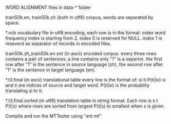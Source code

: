 WORD ALIGNMENT files in data-* folder

train50k.en, train50k.zh (both in utf8)
corpus, words are separated by space.

*.vcb 
vocabulary file in utf8 encoding, 
each row is in the format:
index word frequency
index is starting from 2. 
index 0 is reserved for NULL.
index 1 is reseverd as separator of records in encoded files.

train50k.zh_train50k.en.snt (in ascii) 
encoded corpus.
every three rows contains a pair of sentences:
a line contains only "1" is a separtor.
the first row after "1" is the sentence in source language (zh),
the second row after "1" is the sentence in target language (en).

*.t3.final (in ascii)
translational table
every line is the format of:  si ti P(ti|si)
si and ti are indices of source and target word. P(ti|si) is the probablity translating si to ti.

*.t3.final.sorted (in utf8)
translation table in string format. Each row is 
s t P(t|s)
where rows are sorted from largest P(t|s) to smallest when s is given.



Compile and run the MTTester using "ant mt"
